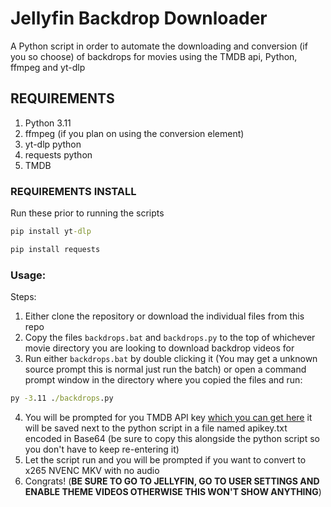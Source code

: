 # **Jellyfin Backdrop Downloader**
A Python script in order to automate the downloading and conversion (if you so choose) of backdrops for movies using the TMDB api, Python, ffmpeg and yt-dlp

## REQUIREMENTS
1. Python 3.11
2. ffmpeg (if you plan on using the conversion element)
3. yt-dlp python
4. requests python
5. TMDB


### REQUIREMENTS INSTALL
Run these prior to running the scripts

```cmd
pip install yt-dlp
```

```cmd
pip install requests
```

### Usage:

Steps:
1. Either clone the repository or download the individual files from this repo
2. Copy the files `backdrops.bat` and `backdrops.py` to the top of whichever movie directory you are looking to download backdrop videos for
3. Run either `backdrops.bat` by double clicking it (You may get a unknown source prompt this is normal just run the batch) or open a command prompt window in the directory where you copied the files and run:
```cmd
py -3.11 ./backdrops.py
```
4. You will be prompted for you TMDB API key [which you can get here](https://developer.themoviedb.org/v4/reference/intro/authentication) it will be saved next to the python script in a file named apikey.txt encoded in Base64 (be sure to copy this alongside the python script so you don't have to keep re-entering it)
5. Let the script run and you will be prompted if you want to convert to x265 NVENC MKV with no audio
6. Congrats! (**BE SURE TO GO TO JELLYFIN, GO TO USER SETTINGS AND ENABLE THEME VIDEOS OTHERWISE THIS WON'T SHOW ANYTHING**)
